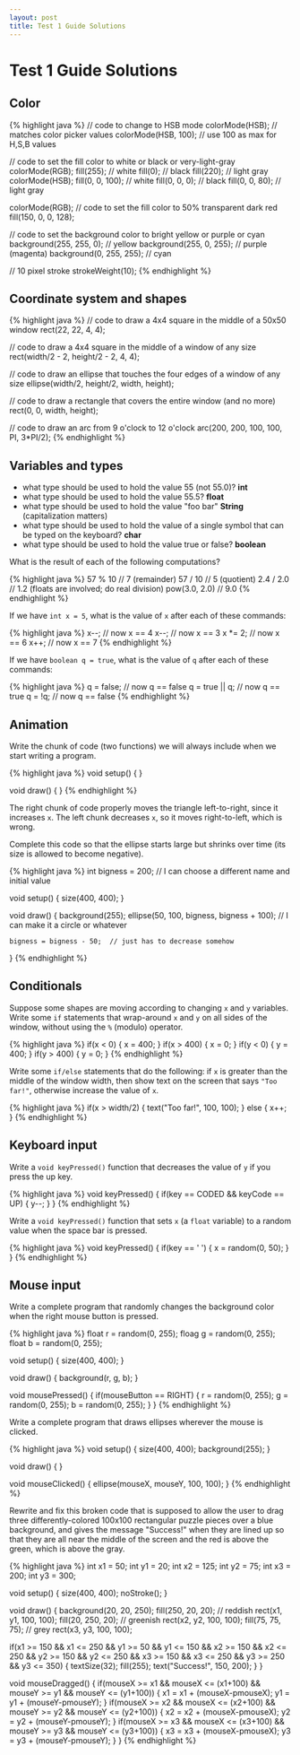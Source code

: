 ```yaml
---
layout: post
title: Test 1 Guide Solutions
---
```


# Test 1 Guide Solutions

## Color

{% highlight java %}
// code to change to HSB mode
colorMode(HSB); // matches color picker values
colorMode(HSB, 100); // use 100 as max for H,S,B values

// code to set the fill color to white or black or very-light-gray
colorMode(RGB);
fill(255); // white
fill(0); // black
fill(220); // light gray
colorMode(HSB);
fill(0, 0, 100); // white
fill(0, 0, 0); // black
fill(0, 0, 80); // light gray

colorMode(RGB);
// code to set the fill color to 50% transparent dark red
fill(150, 0, 0, 128);

// code to set the background color to bright yellow or purple or cyan
background(255, 255, 0); // yellow
background(255, 0, 255); // purple (magenta)
background(0, 255, 255); // cyan

// 10 pixel stroke
strokeWeight(10);
{% endhighlight %}

## Coordinate system and shapes

{% highlight java %}
// code to draw a 4x4 square in the middle of a 50x50 window
rect(22, 22, 4, 4);

// code to draw a 4x4 square in the middle of a window of any size
rect(width/2 - 2, height/2 - 2, 4, 4);

// code to draw an ellipse that touches the four edges of a window of any size
ellipse(width/2, height/2, width, height);

// code to draw a rectangle that covers the entire window (and no more)
rect(0, 0, width, height);

// code to draw an arc from 9 o'clock to 12 o'clock
arc(200, 200, 100, 100, PI, 3*PI/2);
{% endhighlight %}

## Variables and types

- what type should be used to hold the value 55 (not 55.0)? **int**
- what type should be used to hold the value 55.5? **float**
- what type should be used to hold the value "foo bar" **String** (capitalization matters)
- what type should be used to hold the value of a single symbol that can be typed on the keyboard? **char**
- what type should be used to hold the value true or false? **boolean**

What is the result of each of the following computations?

{% highlight java %}
57 % 10       // 7 (remainder)
57 / 10       // 5 (quotient)
2.4 / 2.0     // 1.2 (floats are involved; do real division)
pow(3.0, 2.0) // 9.0
{% endhighlight %}

If we have `int x = 5`, what is the value of `x` after each of these commands:

{% highlight java %}
x--;     // now x == 4
x--;     // now x == 3
x *= 2;  // now x == 6
x++;     // now x == 7
{% endhighlight %}

If we have `boolean q = true`, what is the value of `q` after each of these commands:

{% highlight java %}
q = false;      // now q == false
q = true || q;  // now q == true
q = !q;         // now q == false
{% endhighlight %}

## Animation

Write the chunk of code (two functions) we will always include when we
start writing a program.

{% highlight java %}
void setup()
{
}

void draw()
{
}
{% endhighlight %}

The right chunk of code properly moves the triangle left-to-right,
since it increases `x`. The left chunk decreases `x`, so it moves
right-to-left, which is wrong.

Complete this code so that the ellipse starts large but shrinks over
time (its size is allowed to become negative).

{% highlight java %}
int bigness = 200;  // I can choose a different name and initial value

void setup()
{
    size(400, 400);
}

void draw()
{
    background(255);
    ellipse(50, 100, bigness, bigness + 100); // I can make it a circle or whatever
    
    bigness = bigness - 50;  // just has to decrease somehow
}
{% endhighlight %}

## Conditionals

Suppose some shapes are moving according to changing `x` and `y`
variables. Write some `if` statements that wrap-around `x` and `y` on
all sides of the window, without using the `%` (modulo) operator.

{% highlight java %}
if(x < 0)
{
    x = 400;
}
if(x > 400)
{
    x = 0;
}
if(y < 0)
{
    y = 400;
}
if(y > 400)
{
    y = 0;
}
{% endhighlight %}

Write some `if/else` statements that do the following: if `x` is
greater than the middle of the window width, then show text on the
screen that says `"Too far!"`, otherwise increase the value of `x`.

{% highlight java %}
if(x > width/2)
{
    text("Too far!", 100, 100);
}
else
{
    x++;
}
{% endhighlight %}

## Keyboard input

Write a `void keyPressed()` function that decreases the value of `y`
if you press the up key.

{% highlight java %}
void keyPressed()
{
    if(key == CODED && keyCode == UP)
    {
        y--;
    }
}
{% endhighlight %}

Write a `void keyPressed()` function that sets `x` (a `float`
variable) to a random value when the space bar is pressed.

{% highlight java %}
void keyPressed()
{
    if(key == ' ')
    {
        x = random(0, 50);
    }
}
{% endhighlight %}

## Mouse input

Write a complete program that randomly changes the background color
when the right mouse button is pressed.

{% highlight java %}
float r = random(0, 255);
floag g = random(0, 255);
float b = random(0, 255);

void setup()
{
    size(400, 400);
}

void draw()
{
    background(r, g, b);
}

void mousePressed()
{
    if(mouseButton == RIGHT)
    {
        r = random(0, 255);
        g = random(0, 255);
        b = random(0, 255);
    }
}
{% endhighlight %}

Write a complete program that draws ellipses wherever the mouse is
clicked.

{% highlight java %}
void setup()
{
    size(400, 400);
    background(255);
}

void draw()
{
}

void mouseClicked()
{
    ellipse(mouseX, mouseY, 100, 100);
}
{% endhighlight %}

Rewrite and fix this broken code that is supposed to allow the user to
drag three differently-colored 100x100 rectangular puzzle pieces over
a blue background, and gives the message "Success!" when they are
lined up so that they are all near the middle of the screen and the
red is above the green, which is above the gray.


{% highlight java %}
int x1 = 50;
int y1 = 20;
int x2 = 125;
int y2 = 75;
int x3 = 200;
int y3 = 300;

void setup()
{
  size(400, 400);
  noStroke();
}

void draw()
{
  background(20, 20, 250);
  fill(250, 20, 20);  // reddish
  rect(x1, y1, 100, 100);
  fill(20, 250, 20);  // greenish
  rect(x2, y2, 100, 100);
  fill(75, 75, 75);  // grey
  rect(x3, y3, 100, 100);

  if(x1 >= 150 && x1 <= 250 && y1 >= 50 && y1 <= 150
   && x2 >= 150 && x2 <= 250 && y2 >= 150 && y2 <= 250
   && x3 >= 150 && x3 <= 250 && y3 >= 250 && y3 <= 350)
  { 
    textSize(32);
    fill(255);
    text("Success!", 150, 200);
  }
}

void mouseDragged()
{
  if(mouseX >= x1 && mouseX <= (x1+100)
     && mouseY >= y1 && mouseY <= (y1+100))
  {
    x1 = x1 + (mouseX-pmouseX);
    y1 = y1 + (mouseY-pmouseY);
  }
  if(mouseX >= x2 && mouseX <= (x2+100)
     && mouseY >= y2 && mouseY <= (y2+100))
  {
    x2 = x2 + (mouseX-pmouseX);
    y2 = y2 + (mouseY-pmouseY);
  }
  if(mouseX >= x3 && mouseX <= (x3+100)
     && mouseY >= y3 && mouseY <= (y3+100))
  {
    x3 = x3 + (mouseX-pmouseX);
    y3 = y3 + (mouseY-pmouseY);
  }
}
{% endhighlight %}
